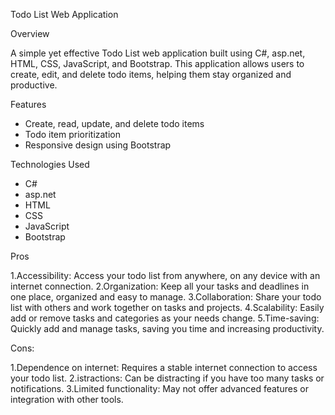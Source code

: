 Todo List Web Application

Overview

A simple yet effective Todo List web application built using  C#, asp.net, HTML, CSS, JavaScript, and Bootstrap. This application allows users to create, edit, and delete todo items, helping them stay organized and productive.


Features

- Create, read, update, and delete todo items
- Todo item prioritization
- Responsive design using Bootstrap


Technologies Used

- C#
- asp.net
- HTML
- CSS 
- JavaScript 
- Bootstrap

Pros

1.Accessibility: Access your todo list from anywhere, on any device with an internet connection.
2.Organization: Keep all your tasks and deadlines in one place, organized and easy to manage. 
3.Collaboration: Share your todo list with others and work together on tasks and projects.
4.Scalability: Easily add or remove tasks and categories as your needs change. 
5.Time-saving: Quickly add and manage tasks, saving you time and increasing productivity.

Cons:

1.Dependence on internet: Requires a stable internet connection to access your todo list.
2.istractions: Can be distracting if you have too many tasks or notifications. 
3.Limited functionality: May not offer advanced features or integration with other tools.



